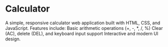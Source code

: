 # Calculator
A simple, responsive calculator web application built with HTML, CSS, and JavaScript. Features include: Basic arithmetic operations (+, -, *, /, %) Clear (AC), delete (DEL), and keyboard input support Interactive and modern UI design.
